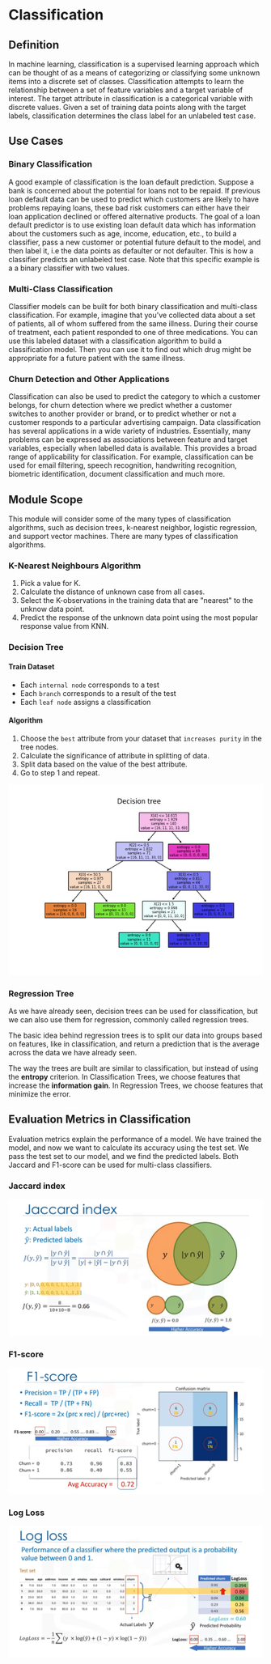 # Classification


## Definition
In machine learning, classification is a supervised learning approach which can be thought of as a means of categorizing or classifying some unknown items into a discrete set of classes. Classification attempts to learn the relationship between a set of feature variables and a target variable of interest. The target attribute in classification is a categorical variable with discrete values. Given a set of training data points along with the target labels, classification determines the class label for an unlabeled test case. 


## Use Cases

### Binary Classification
A good example of classification is the loan default prediction. Suppose a bank is concerned about the potential for loans not to be repaid. If previous loan default data can be used to predict which customers are likely to have problems repaying loans, these bad risk customers can either have their loan application declined or offered alternative products. The goal of a loan default predictor is to use existing loan default data which has information about the customers such as age, income, education, etc., to build a classifier, pass a new customer or potential future default to the model, and then label it, i.e the data points as defaulter or not defaulter. This is how a classifier predicts an unlabeled test case. Note that this specific example is a a binary classifier with two values. 

### Multi-Class Classification
Classifier models can be built for both binary classification and multi-class classification. For example, imagine that you've collected data about a set of patients, all of whom suffered from the same illness. During their course of treatment, each patient responded to one of three medications. You can use this labeled dataset with a classification algorithm to build a classification model. Then you can use it to find out which drug might be appropriate for a future patient with the same illness. 

### Churn Detection and Other Applications
Classification can also be used to predict the category to which a customer belongs, for churn detection where we predict whether a customer switches to another provider or brand, or to predict whether or not a customer responds to a particular advertising campaign. Data classification has several applications in a wide variety of industries. Essentially, many problems can be expressed as associations between feature and target variables, especially when labelled data is available. This provides a broad range of applicability for classification. For example, classification can be used for email filtering, speech recognition, handwriting recognition, biometric identification, document classification and much more. 


## Module Scope
This module will consider some of the many types of classification algorithms, such as decision trees, k-nearest neighbor, logistic regression, and support vector machines. There are many types of classification algorithms. 

### K-Nearest Neighbours Algorithm
1. Pick a value for K.
2. Calculate the distance of unknown case from all cases.
3. Select the K-observations in the training data that are "nearest" to the unknow data point.
4. Predict the response of the unknown data point using the most popular response value from KNN.

### Decision Tree

#### Train Dataset
- Each `internal node` corresponds to a test
- Each `branch` corresponds to a result of the test
- Each `leaf node` assigns a classification

#### Algorithm
1. Choose the `best` attribute from your dataset that `increases purity` in the tree nodes.
2. Calculate the significance of attribute in splitting of data.
3. Split data based on the value of the best attribute.
4. Go to step 1 and repeat.

![tree](../Images/decision_tree.png)

### Regression Tree
As we have already seen, decision trees can be used for classification, but we can also use them for regression, commonly called regression trees.   

The basic idea behind regression trees is to split our data into groups based on features, like in classification, and return a prediction that is the average across the data we have already seen.  

The way the trees are built are similar to classification, but instead of using the **entropy** criterion. In Classification Trees, we choose features that increase the **information gain**. In Regression Trees, we choose features that minimize the error.  


## Evaluation Metrics in Classification
Evaluation metrics explain the performance of a model. We have trained the model, and now we want to calculate its accuracy using the test set. We pass the test set to our model, and we find the predicted labels. Both Jaccard and F1-score can be used for multi-class classifiers.

### Jaccard index
![Jaccard_index.png](../Images/Jaccard_index.png)

### F1-score
![f1_score](../Images/F1_score.png)

### Log Loss
![Log_Loss](../Images/Log_Loss.png)